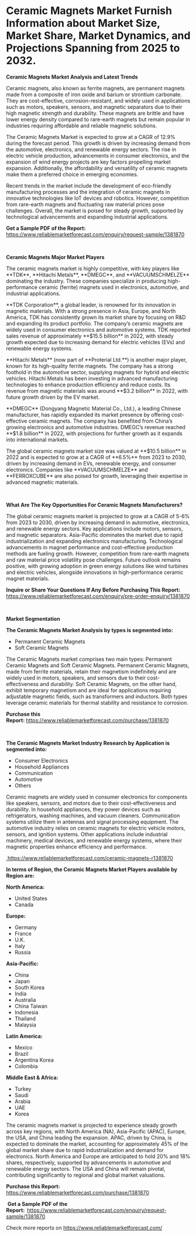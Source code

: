<p><h1>Ceramic Magnets Market Furnish Information about Market Size, Market Share, Market Dynamics, and Projections Spanning from 2025 to 2032.</h1></p><p><strong>Ceramic Magnets Market Analysis and Latest Trends</strong></p>
<p><p>Ceramic magnets, also known as ferrite magnets, are permanent magnets made from a composite of iron oxide and barium or strontium carbonate. They are cost-effective, corrosion-resistant, and widely used in applications such as motors, speakers, sensors, and magnetic separators due to their high magnetic strength and durability. These magnets are brittle and have lower energy density compared to rare-earth magnets but remain popular in industries requiring affordable and reliable magnetic solutions.</p><p>The Ceramic Magnets Market is expected to grow at a CAGR of 12.9% during the forecast period. This growth is driven by increasing demand from the automotive, electronics, and renewable energy sectors. The rise in electric vehicle production, advancements in consumer electronics, and the expansion of wind energy projects are key factors propelling market expansion. Additionally, the affordability and versatility of ceramic magnets make them a preferred choice in emerging economies.</p><p>Recent trends in the market include the development of eco-friendly manufacturing processes and the integration of ceramic magnets in innovative technologies like IoT devices and robotics. However, competition from rare-earth magnets and fluctuating raw material prices pose challenges. Overall, the market is poised for steady growth, supported by technological advancements and expanding industrial applications.</p></p>
<p><strong>Get a Sample PDF of the Report:&nbsp;</strong> <a href="https://www.reliablemarketforecast.com/enquiry/request-sample/1381870?utm_campaign=1885&utm_medium=2&utm_source=Github&utm_content=ia&utm_term=24012025&utm_id=ceramic-magnets">https://www.reliablemarketforecast.com/enquiry/request-sample/1381870</a></p>
<p>&nbsp;</p>
<p><strong>Ceramic Magnets Major Market Players</strong></p>
<p><p>The ceramic magnets market is highly competitive, with key players like **TDK**, **Hitachi Metals**, **DMEGC**, and **VACUUMSCHMELZE** dominating the industry. These companies specialize in producing high-performance ceramic (ferrite) magnets used in electronics, automotive, and industrial applications.</p><p>**TDK Corporation**, a global leader, is renowned for its innovation in magnetic materials. With a strong presence in Asia, Europe, and North America, TDK has consistently grown its market share by focusing on R&D and expanding its product portfolio. The company’s ceramic magnets are widely used in consumer electronics and automotive systems. TDK reported sales revenue of approximately **$15.5 billion** in 2022, with steady growth expected due to increasing demand for electric vehicles (EVs) and renewable energy systems.</p><p>**Hitachi Metals** (now part of **Proterial Ltd.**) is another major player, known for its high-quality ferrite magnets. The company has a strong foothold in the automotive sector, supplying magnets for hybrid and electric vehicles. Hitachi Metals has been investing in advanced manufacturing technologies to enhance production efficiency and reduce costs. Its revenue from magnetic materials was around **$3.2 billion** in 2022, with future growth driven by the EV market.</p><p>**DMEGC** (Dongyang Magnetic Material Co., Ltd.), a leading Chinese manufacturer, has rapidly expanded its market presence by offering cost-effective ceramic magnets. The company has benefited from China’s growing electronics and automotive industries. DMEGC’s revenue reached **$1.8 billion** in 2022, with projections for further growth as it expands into international markets.</p><p>The global ceramic magnets market size was valued at **$10.5 billion** in 2022 and is expected to grow at a CAGR of **6.5%** from 2023 to 2030, driven by increasing demand in EVs, renewable energy, and consumer electronics. Companies like **VACUUMSCHMELZE** and **FERROXCUBE** are also poised for growth, leveraging their expertise in advanced magnetic materials.</p></p>
<p>&nbsp;</p>
<p><strong>What Are The Key Opportunities For Ceramic Magnets Manufacturers?</strong></p>
<p><p>The global ceramic magnets market is projected to grow at a CAGR of 5-6% from 2023 to 2030, driven by increasing demand in automotive, electronics, and renewable energy sectors. Key applications include motors, sensors, and magnetic separators. Asia-Pacific dominates the market due to rapid industrialization and expanding electronics manufacturing. Technological advancements in magnet performance and cost-effective production methods are fueling growth. However, competition from rare-earth magnets and raw material price volatility pose challenges. Future outlook remains positive, with growing adoption in green energy solutions like wind turbines and electric vehicles, alongside innovations in high-performance ceramic magnet materials.</p></p>
<p><strong>Inquire or Share Your Questions If Any Before Purchasing This Report:</strong> <a href="https://www.reliablemarketforecast.com/enquiry/pre-order-enquiry/1381870?utm_campaign=1885&utm_medium=2&utm_source=Github&utm_content=ia&utm_term=24012025&utm_id=ceramic-magnets">https://www.reliablemarketforecast.com/enquiry/pre-order-enquiry/1381870</a></p>
<p>&nbsp;</p>
<p><strong>Market Segmentation</strong></p>
<p><strong>The Ceramic Magnets Market Analysis by types is segmented into:</strong></p>
<p><ul><li>Permanent Ceramic Magnets</li><li>Soft Ceramic Magnets</li></ul></p>
<p><p>The Ceramic Magnets market comprises two main types: Permanent Ceramic Magnets and Soft Ceramic Magnets. Permanent Ceramic Magnets, made from ferrite materials, retain their magnetism indefinitely and are widely used in motors, speakers, and sensors due to their cost-effectiveness and durability. Soft Ceramic Magnets, on the other hand, exhibit temporary magnetism and are ideal for applications requiring adjustable magnetic fields, such as transformers and inductors. Both types leverage ceramic materials for thermal stability and resistance to corrosion.</p></p>
<p><strong>Purchase this Report:&nbsp;</strong><a href="https://www.reliablemarketforecast.com/purchase/1381870?utm_campaign=1885&utm_medium=2&utm_source=Github&utm_content=ia&utm_term=24012025&utm_id=ceramic-magnets">https://www.reliablemarketforecast.com/purchase/1381870</a></p>
<p>&nbsp;</p>
<p><strong>The Ceramic Magnets Market Industry Research by Application is segmented into:</strong></p>
<p><ul><li>Consumer Electronics</li><li>Household Appliances</li><li>Communication</li><li>Automotive</li><li>Others</li></ul></p>
<p><p>Ceramic magnets are widely used in consumer electronics for components like speakers, sensors, and motors due to their cost-effectiveness and durability. In household appliances, they power devices such as refrigerators, washing machines, and vacuum cleaners. Communication systems utilize them in antennas and signal processing equipment. The automotive industry relies on ceramic magnets for electric vehicle motors, sensors, and ignition systems. Other applications include industrial machinery, medical devices, and renewable energy systems, where their magnetic properties enhance efficiency and performance.</p></p>
<p><a href="https://www.reliablemarketforecast.com/ceramic-magnets-r1381870?utm_campaign=1885&utm_medium=2&utm_source=Github&utm_content=ia&utm_term=24012025&utm_id=ceramic-magnets">&nbsp;https://www.reliablemarketforecast.com/ceramic-magnets-r1381870</a></p>
<p><strong>In terms of Region, the Ceramic Magnets Market Players available by Region are:</strong></p>
<p>
    <p> <strong> North America: </strong>
        <ul>
            <li>United States</li>
            <li>Canada</li>
        </ul>
        </p> 
    <p> <strong> Europe: </strong>
        <ul>
            <li>Germany</li>
            <li>France</li>
            <li>U.K.</li>
            <li>Italy</li>
            <li>Russia</li>
        </ul>
        </p> 
    <p> <strong> Asia-Pacific: </strong>
        <ul>
            <li>China</li>
            <li>Japan</li>
            <li>South Korea</li>
            <li>India</li>
            <li>Australia</li>
            <li>China Taiwan</li>
            <li>Indonesia</li>
            <li>Thailand</li>
            <li>Malaysia</li>
        </ul>
        </p> 
    <p> <strong> Latin America: </strong>
        <ul>
            <li>Mexico</li>
            <li>Brazil</li>
            <li>Argentina Korea</li>
            <li>Colombia</li>
        </ul>
        </p> 
    <p> <strong> Middle East & Africa: </strong>
        <ul>
            <li>Turkey</li>
            <li>Saudi</li>
            <li>Arabia</li>
            <li>UAE</li>
            <li>Korea</li>
        </ul>
    </p>
    </p>
<p><p>The ceramic magnets market is projected to experience steady growth across key regions, with North America (NA), Asia-Pacific (APAC), Europe, the USA, and China leading the expansion. APAC, driven by China, is expected to dominate the market, accounting for approximately 45% of the global market share due to rapid industrialization and demand for electronics. North America and Europe are anticipated to hold 20% and 18% shares, respectively, supported by advancements in automotive and renewable energy sectors. The USA and China will remain pivotal, contributing significantly to regional and global market valuations.</p></p>
<p><strong>Purchase this Report: </strong><a href="https://www.reliablemarketforecast.com/purchase/1381870?utm_campaign=1885&utm_medium=2&utm_source=Github&utm_content=ia&utm_term=24012025&utm_id=ceramic-magnets">https://www.reliablemarketforecast.com/purchase/1381870</a></p>
<p>&nbsp;<strong>Get a Sample PDF of the Report:&nbsp;&nbsp;</strong><a href="https://www.reliablemarketforecast.com/enquiry/request-sample/1381870?utm_campaign=1885&utm_medium=2&utm_source=Github&utm_content=ia&utm_term=24012025&utm_id=ceramic-magnets">https://www.reliablemarketforecast.com/enquiry/request-sample/1381870</a></p>
<p><strong></strong></p>
<p>Check more reports on <a href="https://www.reliablemarketforecast.com/?utm_campaign=1885&utm_medium=2&utm_source=Github&utm_content=ia&utm_term=24012025&utm_id=ceramic-magnets">https://www.reliablemarketforecast.com/</a></p>
